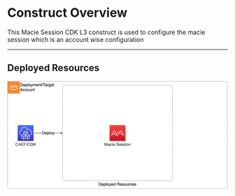 # Construct Overview
This Macie Session CDK L3 construct is used to configure the macie session which is an account wise configuration


***

## Deployed Resources
![MacieSession](docs/MacieSession.png)
